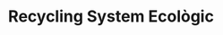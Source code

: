 ---
title: "Recycling System Ecològic"
url: /tarragona/recycling-system-ecologic/
shop: copyshop
---